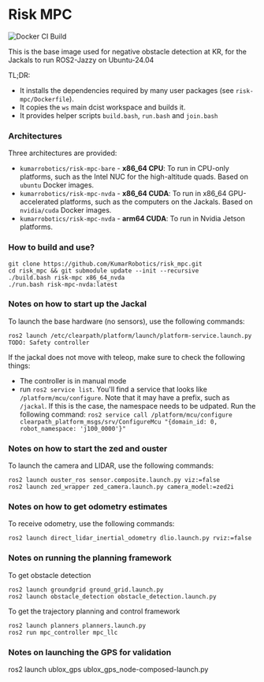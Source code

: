 Risk MPC
=============
![Docker CI Build](https://github.com/KumarRobotics/dcist_master/actions/workflows/docker-build.yaml/badge.svg?branch=master)

This is the base image used for negative obstacle detection at KR, for the Jackals to run ROS2-Jazzy on Ubuntu-24.04

TL;DR:
 - It installs the dependencies required by many user packages (see
   `risk-mpc/Dockerfile`).
 - It copies the `ws` main dcist workspace and builds it.
 - It provides helper scripts `build.bash`, `run.bash` and `join.bash`

### Architectures
Three architectures are provided:
 - `kumarrobotics/risk-mpc-bare` - **x86_64 CPU**: To run in CPU-only platforms, such as the Intel NUC for the high-altitude quads. Based on `ubuntu` Docker images.
 - `kumarrobotics/risk-mpc-nvda` - **x86_64 CUDA**: To run in x86_64 GPU-accelerated platforms, such as the computers on the Jackals. Based on `nvidia/cuda` Docker images.
 - `kumarrobotics/risk-mpc-nvda` - **arm64 CUDA**: To run in Nvidia Jetson platforms.

### How to build and use?
```
git clone https://github.com/KumarRobotics/risk_mpc.git
cd risk_mpc && git submodule update --init --recursive
./build.bash risk-mpc x86_64_nvda
./run.bash risk-mpc-nvda:latest
```

### Notes on how to start up the Jackal
To launch the base hardware (no sensors), use the following commands:

```
ros2 launch /etc/clearpath/platform/launch/platform-service.launch.py
TODO: Safety controller
```

If the jackal does not move with teleop, make sure to check the following things:
- The controller is in manual mode
- run `ros2 service list`. You'll find a service that looks like `/platform/mcu/configure`. Note that it may have a prefix, such as `/jackal`. If this is the case, the namespace needs to be udpated. Run the following command: `ros2 service call /platform/mcu/configure clearpath_platform_msgs/srv/ConfigureMcu "{domain_id: 0, robot_namespace: 'j100_0000'}"`


### Notes on how to start the zed and ouster
To launch the camera and LIDAR, use the following commands:

```
ros2 launch ouster_ros sensor.composite.launch.py viz:=false
ros2 launch zed_wrapper zed_camera.launch.py camera_model:=zed2i
```

### Notes on how to get odometry estimates
To receive odometry, use the following commands:

```
ros2 launch direct_lidar_inertial_odometry dlio.launch.py rviz:=false
```

### Notes on running the planning framework
To get obstacle detection

```
ros2 launch groundgrid ground_grid.launch.py
ros2 launch obstacle_detection obstacle_detection.launch.py
```

To get the trajectory planning and control framework

```
ros2 launch planners planners.launch.py
ros2 run mpc_controller mpc_llc
```

### Notes on launching the GPS for validation
ros2 launch ublox_gps ublox_gps_node-composed-launch.py